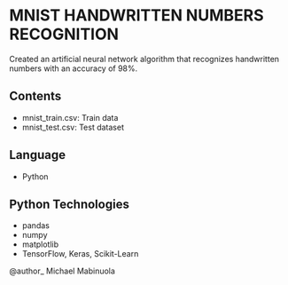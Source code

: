 # MNIST HANDWRITTEN NUMBERS RECOGNITION
<p> Created an artificial neural network algorithm that recognizes handwritten numbers with an accuracy of 98%. 
</p>

## Contents
  * mnist_train.csv: Train data
  * mnist_test.csv: Test dataset

## Language
  * Python

## Python Technologies 
  * pandas
  * numpy
  * matplotlib
  * TensorFlow, Keras, Scikit-Learn

@author_ Michael Mabinuola


